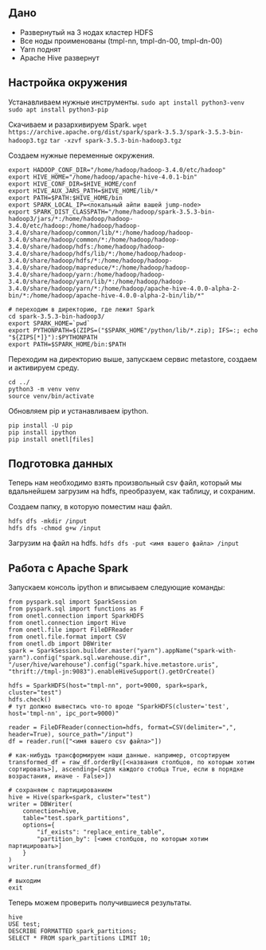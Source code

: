 ## Дано
- Развернутый на 3 нодах кластер HDFS
- Все ноды проименованы (tmpl-nn, tmpl-dn-00, tmpl-dn-00)
- Yarn поднят
- Apache Hive развернут

## Настройка окружения

Устанавливаем нужные инструменты.
`sudo apt install python3-venv`
`sudo apt install python3-pip`

Скачиваем и разархивируем Spark.
`wget https://archive.apache.org/dist/spark/spark-3.5.3/spark-3.5.3-bin-hadoop3.tgz`
`tar -xzvf spark-3.5.3-bin-hadoop3.tgz`

Создаем нужные переменные окружения.
```
export HADOOP_CONF_DIR="/home/hadoop/hadoop-3.4.0/etc/hadoop"
export HIVE_HOME="/home/hadoop/apache-hive-4.0.1-bin"
export HIVE_CONF_DIR=$HIVE_HOME/conf
export HIVE_AUX_JARS_PATH=$HIVE_HOME/lib/*
export PATH=$PATH:$HIVE_HOME/bin
export SPARK_LOCAL_IP=<локальный айпи вашей jump-node>
export SPARK_DIST_CLASSPATH="/home/hadoop/spark-3.5.3-bin-hadoop3/jars/*:/home/hadoop/hadoop-3.4.0/etc/hadoop:/home/hadoop/hadoop-3.4.0/share/hadoop/common/lib/*:/home/hadoop/hadoop-3.4.0/share/hadoop/common/*:/home/hadoop/hadoop-3.4.0/share/hadoop/hdfs:/home/hadoop/hadoop-3.4.0/share/hadoop/hdfs/lib/*:/home/hadoop/hadoop-3.4.0/share/hadoop/hdfs/*:/home/hadoop/hadoop-3.4.0/share/hadoop/mapreduce/*:/home/hadoop/hadoop-3.4.0/share/hadoop/yarn:/home/hadoop/hadoop-3.4.0/share/hadoop/yarn/lib/*:/home/hadoop/hadoop-3.4.0/share/hadoop/yarn/*:/home/hadoop/apache-hive-4.0.0-alpha-2-bin/*:/home/hadoop/apache-hive-4.0.0-alpha-2-bin/lib/*"

# переходим в директорию, где лежит Spark
cd spark-3.5.3-bin-hadoop3/
export SPARK_HOME=`pwd`
export PYTHONPATH=$(ZIPS=("$SPARK_HOME"/python/lib/*.zip); IFS=:; echo "${ZIPS[*]}"):$PYTHONPATH
export PATH=$SPARK_HOME/bin:$PATH
```

Переходим на директорию выше, запускаем сервис metastore, создаем и активируем среду.
```
cd ../
python3 -m venv venv
source venv/bin/activate
```

Обновляем pip и устанавливаем ipython.
```
pip install -U pip
pip install ipython
pip install onetl[files]
```


## Подготовка данных

Теперь нам необходимо взять произвольный csv файл, который мы вдальнейшем загрузим на hdfs, преобразуем, как таблицу, и сохраним.

Создаем папку, в которую поместим наш файл.
```
hdfs dfs -mkdir /input
hdfs dfs -chmod g+w /input
```

Загрузим на файл на hdfs.
`hdfs dfs -put <имя вашего файла> /input`

## Работа с Apache Spark

Запускаем консоль ipython и вписываем следующие команды:
```
from pyspark.sql import SparkSession
from pyspark.sql import functions as F
from onetl.connection import SparkHDFS
from onetl.connection import Hive
from onetl.file import FileDFReader
from onetl.file.format import CSV
from onetl.db import DBWriter
spark = SparkSession.builder.master("yarn").appName("spark-with-yarn").config("spark.sql.warehouse.dir", "/user/hive/warehouse").config("spark.hive.metastore.uris", "thrift://tmpl-jn:9083").enableHiveSupport().getOrCreate()

hdfs = SparkHDFS(host="tmpl-nn", port=9000, spark=spark, cluster="test")
hdfs.check()
# тут должно вывестись что-то вроде "SparkHDFS(cluster='test', host='tmpl-nn', ipc_port=9000)"

reader = FileDFReader(connection=hdfs, format=CSV(delimiter=",", header=True), source_path="/input")
df = reader.run(["<имя вашего csv файла>"])

# как-нибудь трансформируем наши данные. например, отсортируем
transformed_df = raw_df.orderBy([<названия столбцов, по которым хотим сортировать>], ascending=[<для каждого стобца True, если в порядке возрастания, иначе - False>])

# сохраняем с партицированием
hive = Hive(spark=spark, cluster="test")
writer = DBWriter(
    connection=hive,
    table="test.spark_partitions",
    options={
        "if_exists": "replace_entire_table",
        "partition_by": [<имя столбцов, по которым хотим партицировать>]
    }
)
writer.run(transformed_df)

# выходим
exit
```

Теперь можем проверить получившиеся результаты.
```
hive
USE test;
DESCRIBE FORMATTED spark_partitions;
SELECT * FROM spark_partitions LIMIT 10;
```


